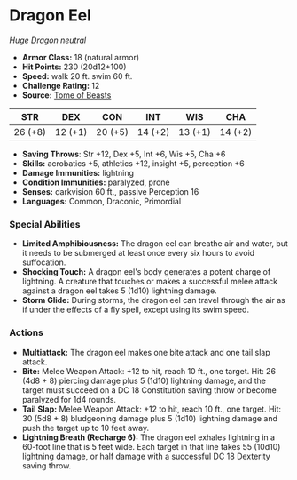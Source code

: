 # Dragon Eel

*Huge* *Dragon* *neutral*

- **Armor Class:** 18 (natural armor)
- **Hit Points:** 230 (20d12+100)
- **Speed:** walk 20 ft. swim 60 ft.
- **Challenge Rating:** 12
- **Source:** [Tome of Beasts](https://koboldpress.com/kpstore/product/tome-of-beasts-for-5th-edition-print/)

| STR | DEX | CON | INT | WIS | CHA |
| --- | --- | --- | --- | --- | --- |
| 26 (+8) | 12 (+1) | 20 (+5) | 14 (+2) | 13 (+1) | 14 (+2) |

- **Saving Throws**: Str +12, Dex +5, Int +6, Wis +5, Cha +6
- **Skills:** acrobatics +5, athletics +12, insight +5, perception +6
- **Damage Immunities:** lightning
- **Condition Immunities:** paralyzed, prone
- **Senses:** darkvision 60 ft., passive Perception 16
- **Languages:** Common, Draconic, Primordial
### Special Abilities
- **Limited Amphibiousness:** The dragon eel can breathe air and water, but it needs to be submerged at least once every six hours to avoid suffocation.
- **Shocking Touch:** A dragon eel's body generates a potent charge of lightning. A creature that touches or makes a successful melee attack against a dragon eel takes 5 (1d10) lightning damage.
- **Storm Glide:** During storms, the dragon eel can travel through the air as if under the effects of a fly spell, except using its swim speed.
### Actions
- **Multiattack:** The dragon eel makes one bite attack and one tail slap attack.
- **Bite:** Melee Weapon Attack: +12 to hit, reach 10 ft., one target. Hit: 26 (4d8 + 8) piercing damage plus 5 (1d10) lightning damage, and the target must succeed on a DC 18 Constitution saving throw or become paralyzed for 1d4 rounds.
- **Tail Slap:** Melee Weapon Attack: +12 to hit, reach 10 ft., one target. Hit: 30 (5d8 + 8) bludgeoning damage plus 5 (1d10) lightning damage and push the target up to 10 feet away.
- **Lightning Breath (Recharge 6):** The dragon eel exhales lightning in a 60-foot line that is 5 feet wide. Each target in that line takes 55 (10d10) lightning damage, or half damage with a successful DC 18 Dexterity saving throw.
